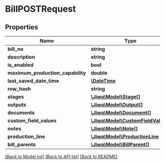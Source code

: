 # BillPOSTRequest

## Properties
Name | Type | Description | Notes
------------ | ------------- | ------------- | -------------
**bill_no** | **string** |  | [optional] 
**description** | **string** |  | [optional] 
**is_enabled** | **bool** |  | [optional] 
**maximum_production_capability** | **double** |  | [optional] 
**last_saved_date_time** | [**\DateTime**](\DateTime.md) |  | [optional] 
**row_hash** | **string** |  | [optional] 
**stages** | [**\Jiwa\Model\Stage[]**](Stage.md) |  | [optional] 
**outputs** | [**\Jiwa\Model\Output[]**](Output.md) |  | [optional] 
**documents** | [**\Jiwa\Model\Document[]**](Document.md) |  | [optional] 
**custom_field_values** | [**\Jiwa\Model\CustomFieldValue[]**](CustomFieldValue.md) |  | [optional] 
**notes** | [**\Jiwa\Model\Note[]**](Note.md) |  | [optional] 
**production_line** | [**\Jiwa\Model\ProductionLine**](ProductionLine.md) |  | [optional] 
**bill_parents** | [**\Jiwa\Model\BillParent[]**](BillParent.md) |  | [optional] 

[[Back to Model list]](../README.md#documentation-for-models) [[Back to API list]](../README.md#documentation-for-api-endpoints) [[Back to README]](../README.md)


